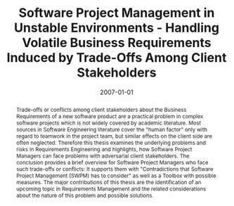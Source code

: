 ---
abstract: 'Trade-offs or conflicts among client stakeholders about the Business Requirements
  of a new software product are a practical problem in complex software projects which
  is not widely covered by academic literature. Most sources in Software Engineering
  literature cover the "human factor" only with regard to teamwork in the project
  team, but similar effects on the client side are often neglected. Therefore this
  thesis examines the underlying problems and risks in Requirements Engineering and
  highlights, how Software Project Managers can face problems with adversarial client
  stakeholders. The conclusion provides a brief overview for Software Project Managers
  who face such trade-offs or conflicts: It supports them with "Contradictions that
  Software Project Management (SWPM) has to consider" as well as a Toolbox with possible
  measures. The major contributions of this thesis are the identification of an upcoming
  topic in Requirements Management and the related considerations about the nature
  of this problem and possible solutions.'
authors:
- Raoul Fortner
date: '2007-01-01'
featured: false
publication_types:
- '7'
publishDate: '2007-01-01'
title: Software Project Management in Unstable Environments - Handling Volatile Business
  Requirements Induced by Trade-Offs Among Client Stakeholders
url_pdf: ''
---